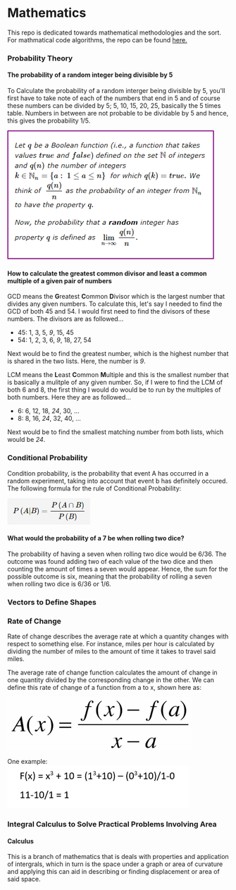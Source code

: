 # Mathematics
This repo is dedicated towards mathematical methodologies and the sort. For mathmatical code algorithms, the repo can be found [here.](https://github.com/LBruni98/Maths-Code-Samples)

### Probability Theory

#### The probability of a random integer being divisible by 5
To Calculate the probability of a random interger being divisible by 5, you'll first have to take note of each of the numbers that end in 5 and of course these numbers can be divided by 5; 5, 10, 15, 20, 25, basically the 5 times table. Numbers in between are not probable to be dividable by 5 and hence, this gives the probability 1/5.

![Probability](https://github.com/LBruni98/Mathematics/blob/master/Probability.PNG)

####  How to calculate the greatest common divisor and least a common multiple of a given pair of numbers
GCD means the **G**reatest **C**ommon **D**ivisor which is the largest number that divides any given numbers. To calculate this, let's say I needed to find the GCD of both 45 and 54. I would first need to find the divisors of these numbers. The divisors are as followed...
* 45: 1, 3, 5, *9*, 15, 45
* 54: 1, 2, 3, 6, *9*, 18, 27, 54

Next would be to find the greatest number, which is the highest number that is shared in the two lists. Here, the number is *9*.

LCM means the **L**east **C**ommon **M**ultiple and this is the smallest number that is basically a mulitple of any given number. So, if I were to find the LCM of both 6 and 8, the first thing I would do would be to run by the multiples of both numbers. Here they are as followed...
* 6: 6, 12, 18, *24*, 30, ...
* 8: 8, 16, *24*, 32, 40, ...

Next would be to find the smallest matching number from both lists, which would be *24*.

### Conditional Probability
Condition probability, is the probability that event A has occurred in a random experiment, taking into account that event b has definitely occured. The following formula for the rule of Conditional Probability:

![Conditional](https://github.com/LBruni98/Mathematics/blob/master/Conditional%20Probability.PNG)

#### What would the probability of a 7 be when rolling two dice?
The probability of having a seven when rolling two dice would be 6/36. The outcome was found adding two of each value of the two dice and then counting the amount of times a seven would appear. Hence, the sum for the possible outcome is six, meaning that the probability of rolling a seven when rolling two dice is 6/36 or 1/6.

### Vectors to Define Shapes
### Rate of Change
Rate of change describes the average rate at which a quantity changes with respect to something else. For instance, miles per hour is calculated by dividing the number of miles to the amount of time it takes to travel said miles.

The average rate of change function calculates the amount of change in one quantity divided by the corresponding change in the other. We can define this rate of change of a function from a to x, shown here as:

![Rate of Change](https://github.com/LBruni98/Mathematics/blob/master/formulaRC.png)

One example:
![Rate of Change 1](https://github.com/LBruni98/Mathematics/blob/master/Rate%20of%20Change%201.PNG)

### Integral Calculus to Solve Practical Problems Involving Area
#### Calculus


This is a branch of mathematics that is deals with properties and application of intergrals, which in turn is the space under a graph or area of curvature and applying this can aid in describing or finding displacement or area of said space.
